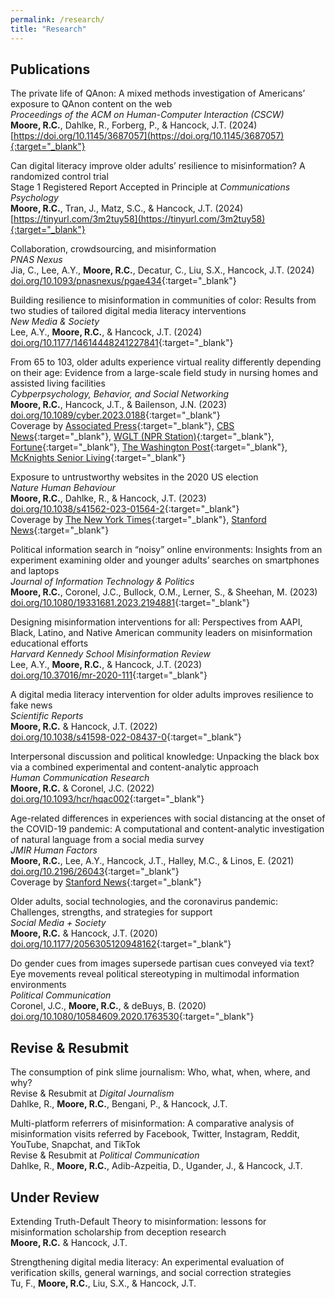 ```yaml
---
permalink: /research/
title: "Research"
---
```


## Publications

The private life of QAnon: A mixed methods investigation of Americans’ exposure to QAnon content on the web<br>
*Proceedings of the ACM on Human-Computer Interaction (CSCW)*<br>
**Moore, R.C.**, Dahlke, R., Forberg, P., & Hancock, J.T. (2024)<br>
[https://doi.org/10.1145/3687057](https://doi.org/10.1145/3687057){:target="_blank"}

Can digital literacy improve older adults’ resilience to misinformation? A randomized control trial<br>
Stage 1 Registered Report Accepted in Principle at *Communications Psychology*<br>
**Moore, R.C.**, Tran, J., Matz, S.C., & Hancock, J.T. (2024)<br>
[https://tinyurl.com/3m2tuy58](https://tinyurl.com/3m2tuy58){:target="_blank"}

Collaboration, crowdsourcing, and misinformation<br>
*PNAS Nexus*<br>
Jia, C., Lee, A.Y., **Moore, R.C.**, Decatur, C., Liu, S.X., Hancock, J.T. (2024)<br>
[doi.org/10.1093/pnasnexus/pgae434](https://doi.org/10.1093/pnasnexus/pgae434){:target="_blank"}

Building resilience to misinformation in communities of color: Results from two studies of tailored digital media literacy interventions<br>
*New Media & Society*<br>
Lee, A.Y., **Moore, R.C.**, & Hancock, J.T. (2024)<br>
[doi.org/10.1177/14614448241227841](https://doi.org/10.1177/14614448241227841){:target="_blank"}

From 65 to 103, older adults experience virtual reality differently depending on their age: Evidence from a large-scale field study in nursing homes and assisted living facilities<br>
*Cybperpsychology, Behavior, and Social Networking*<br>
**Moore, R.C.**, Hancock, J.T., & Bailenson, J.N. (2023)<br>
[doi.org/10.1089/cyber.2023.0188](http://doi.org/10.1089/cyber.2023.0188){:target="_blank"}<br>
Coverage by [Associated Press](https://apnews.com/article/virtual-reality-seniors-florida-dementia-c2989fcfb5dca58639fbc0f8060d1eff){:target="_blank"}, [CBS News](https://www.cbsnews.com/video/older-adults-benefit-from-virtual-reality-headsets-study/){:target="_blank"}, [WGLT (NPR Station)](https://www.wglt.org/local-news/2024-03-07/a-bloomington-creators-vr-worlds-are-helping-older-adults-stave-off-social-isolation){:target="_blank"}, [Fortune](https://fortune.com/2024/02/19/stanford-university-vr-study-seniors-eldery/){:target="_blank"}, [The Washington Post](https://www.washingtonpost.com/technology/2023/12/21/virtual-reality-eldercare-benefits-loneliness/){:target="_blank"}, [McKnights Senior Living](https://www.mcknightsseniorliving.com/home/technology/providers-advised-vr-platforms-may-not-be-worthwhile-for-octogenarians-and-above/){:target="_blank"}

Exposure to untrustworthy websites in the 2020 US election<br>
*Nature Human Behaviour*<br>
**Moore, R.C.**, Dahlke, R., & Hancock, J.T. (2023)<br>
[doi.org/10.1038/s41562-023-01564-2](https://doi.org/10.1038/s41562-023-01564-2){:target="_blank"}<br>
Coverage by [The New York Times](https://www.nytimes.com/2023/04/13/business/media/misinformation-2020-election-study.html){:target="_blank"}, [Stanford News](https://news.stanford.edu/2023/04/13/2020-election-saw-fewer-people-clicking-misinformation-websites-stanford-study-finds/){:target="_blank"}

Political information search in “noisy” online environments: Insights from an experiment examining older and younger adults’ searches on smartphones and laptops<br>
*Journal of Information Technology & Politics*<br>
**Moore, R.C.**, Coronel, J.C., Bullock, O.M., Lerner, S., & Sheehan, M. (2023)<br>
[doi.org/10.1080/19331681.2023.2194881](https://doi.org/10.1080/19331681.2023.2194881){:target="_blank"}

Designing misinformation interventions for all: Perspectives from AAPI, Black, Latino, and Native American community leaders on misinformation educational efforts<br>
*Harvard Kennedy School Misinformation Review*<br>
Lee, A.Y., **Moore, R.C.**, & Hancock, J.T. (2023)<br>
[doi.org/10.37016/mr-2020-111](https://doi.org/10.37016/mr-2020-111){:target="_blank"}

A digital media literacy intervention for older adults improves resilience to fake news<br>
*Scientific Reports*<br>
**Moore, R.C.** & Hancock, J.T. (2022)<br>
[doi.org/10.1038/s41598-022-08437-0](https://doi.org/10.1038/s41598-022-08437-0){:target="_blank"}

Interpersonal discussion and political knowledge: Unpacking the black box via a combined experimental and content-analytic approach<br>
*Human Communication Research*<br>
**Moore, R.C.** & Coronel, J.C. (2022)<br>
[doi.org/10.1093/hcr/hqac002](https://doi.org/10.1093/hcr/hqac002){:target="_blank"}

Age-related differences in experiences with social distancing at the onset of the COVID-19 pandemic: A computational and content-analytic investigation of natural language from a social media survey<br>
*JMIR Human Factors*<br>
**Moore, R.C.**, Lee, A.Y., Hancock, J.T., Halley, M.C., & Linos, E. (2021)<br>
[doi.org/10.2196/26043](https://doi.org/10.2196/26043){:target="_blank"}<br>
Coverage by [Stanford News](https://news.stanford.edu/2020/04/14/people-didnt-social-distance/){:target="_blank"}

Older adults, social technologies, and the coronavirus pandemic: Challenges, strengths, and strategies for support<br>
*Social Media + Society*<br>
**Moore, R.C.** & Hancock, J.T. (2020)<br>
[doi.org/10.1177/2056305120948162](https://doi.org/10.1177/2056305120948162){:target="_blank"}

Do gender cues from images supersede partisan cues conveyed via text? Eye movements reveal political stereotyping in multimodal information environments<br>
*Political Communication*<br>
Coronel, J.C., **Moore, R.C.**, & deBuys, B. (2020)<br>
[doi.org/10.1080/10584609.2020.1763530](https://doi.org/10.1080/10584609.2020.1763530){:target="_blank"}

## Revise & Resubmit

The consumption of pink slime journalism: Who, what, when, where, and why?<br>
Revise & Resubmit at *Digital Journalism*<br>
Dahlke, R., **Moore, R.C.**, Bengani, P., & Hancock, J.T.

Multi-platform referrers of misinformation: A comparative analysis of misinformation visits referred by Facebook, Twitter, Instagram, Reddit, YouTube, Snapchat, and TikTok<br>
Revise & Resubmit at *Political Communication*<br>
Dahlke, R., **Moore, R.C.**, Adib-Azpeitia, D., Ugander, J., & Hancock, J.T.

## Under Review

Extending Truth-Default Theory to misinformation: lessons for misinformation scholarship from deception research<br>
**Moore, R.C.** & Hancock, J.T.

Strengthening digital media literacy: An experimental evaluation of verification skills, general warnings, and social correction strategies<br>
Tu, F., **Moore, R.C.**, Liu, S.X., & Hancock, J.T.

